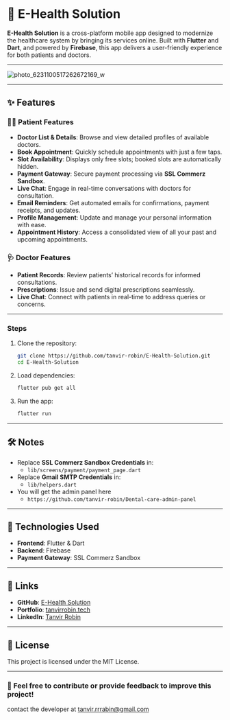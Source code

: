 # 🏥 E-Health Solution  

**E-Health Solution** is a cross-platform mobile app designed to modernize the healthcare system by bringing its services online. Built with **Flutter** and **Dart**, and powered by **Firebase**, this app delivers a user-friendly experience for both patients and doctors.  

---
![photo_6231100517262672169_w](https://github.com/user-attachments/assets/14498400-c3c5-429d-afb8-19168f36525b)

---

## ✨ Features  

### 👩‍⚕️ Patient Features  
- **Doctor List & Details**: Browse and view detailed profiles of available doctors.  
- **Book Appointment**: Quickly schedule appointments with just a few taps.  
- **Slot Availability**: Displays only free slots; booked slots are automatically hidden.  
- **Payment Gateway**: Secure payment processing via **SSL Commerz Sandbox**.  
- **Live Chat**: Engage in real-time conversations with doctors for consultation.  
- **Email Reminders**: Get automated emails for confirmations, payment receipts, and updates.  
- **Profile Management**: Update and manage your personal information with ease.  
- **Appointment History**: Access a consolidated view of all your past and upcoming appointments.  

### 🩺 Doctor Features  
- **Patient Records**: Review patients’ historical records for informed consultations.  
- **Prescriptions**: Issue and send digital prescriptions seamlessly.  
- **Live Chat**: Connect with patients in real-time to address queries or concerns.  

---
### Steps  
1. Clone the repository:  
   ```bash
   git clone https://github.com/tanvir-robin/E-Health-Solution.git
   cd E-Health-Solution
2. Load dependencies:  
   ```bash
   flutter pub get all
3. Run the app:  
   ```bash
   flutter run
   
---

## 🛠 Notes  
- Replace **SSL Commerz Sandbox Credentials** in:  
  - `lib/screens/payment/payment_page.dart`  
- Replace **Gmail SMTP Credentials** in:  
  - `lib/helpers.dart`
- You will get the admin panel here
  - `https://github.com/tanvir-robin/Dental-care-admin-panel`    

---

## 🚀 Technologies Used  
- **Frontend**: Flutter & Dart  
- **Backend**: Firebase  
- **Payment Gateway**: SSL Commerz Sandbox  

---

## 🔗 Links  
- **GitHub**: [E-Health Solution](https://github.com/tanvir-robin/E-Health-Solution)  
- **Portfolio**: [tanvirrobin.tech](https://tanvirrobin.tech)  
- **LinkedIn**: [Tanvir Robin](https://www.linkedin.com/in/tanvir-robin)  

---

## 📝 License  
This project is licensed under the MIT License.  

---

### 🌟 Feel free to contribute or provide feedback to improve this project!  
contact the developer at tanvir.rrrabin@gmail.com
